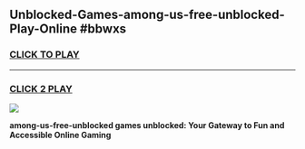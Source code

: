 
## Unblocked-Games-among-us-free-unblocked-Play-Online #bbwxs
<h3>
<a href="https://news.freeplayer.one?title=among-us-free-unblocked&ref=3">CLICK TO PLAY</a></h3>
<hr>

<h3>
<a href="https://news.freeplayer.one?title=among-us-free-unblocked&ref=3">CLICK 2 PLAY</a>
  
</h3>

<a href="https://news.freeplayer.one?title=among-us-free-unblocked&ref=3"><img src="https://clearcache.store/games.png"></a>


**among-us-free-unblocked games unblocked: Your Gateway to Fun and Accessible Online Gaming**
